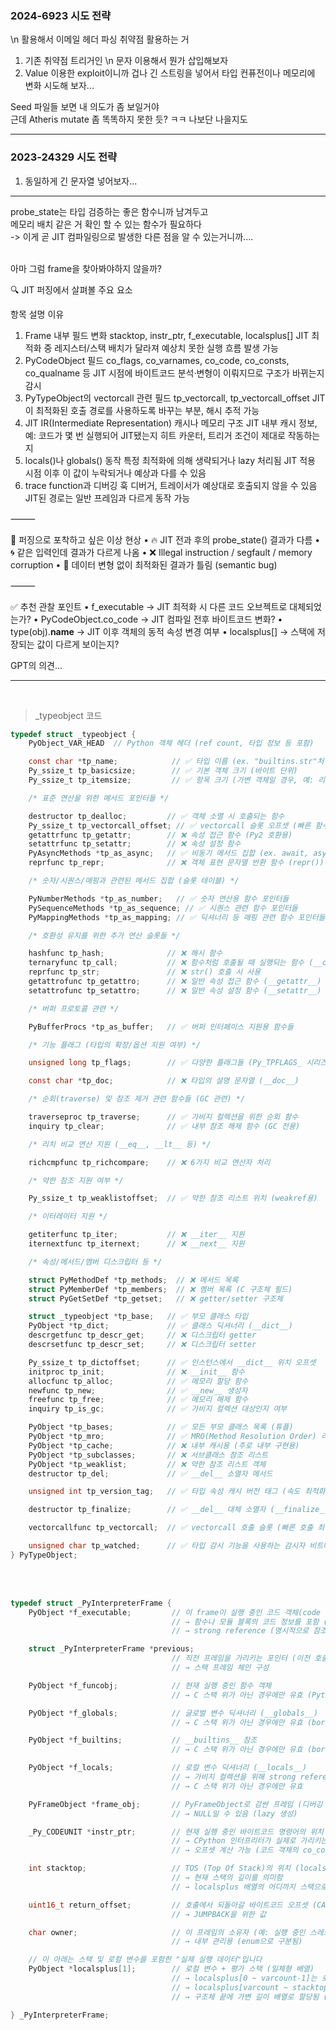 
### 2024-6923 시도 전략
\n 활용해서 이메일 헤더 파싱 취약점 활용하는 거

1. 기존 취약점 트리거인 \n 문자 이용해서 뭔가 삽입해보자
2. Value 이용한 exploit이니까 겁나 긴 스트링을 넣어서 타입 컨퓨전이나 메모리에 변화 시도해 보자...

Seed 파일들 보면 내 의도가 좀 보일거야 <br>
근데 Atheris mutate 좀 똑똑하지 못한 듯? ㅋㅋ 나보단 나을지도
 
---

### 2023-24329 시도 전략

1. 동일하게 긴 문자열 넣어보자...

---

probe_state는 타입 검증하는 좋은 함수니까 남겨두고 <br>
메모리 배치 같은 거 확인 할 수 있는 함수가 필요하다 <br>
    -> 이게 곧 JIT 컴파일링으로 발생한 다른 점을 알 수 있는거니까.... <br><br>

아마 그럼 frame을 찾아봐야하지 않을까? <br>

🔍 JIT 퍼징에서 살펴볼 주요 요소

항목	설명	이유
1. Frame 내부 필드 변화	stacktop, instr_ptr, f_executable, localsplus[]	JIT 최적화 중 레지스터/스택 배치가 달라져 예상치 못한 실행 흐름 발생 가능
2. PyCodeObject 필드	co_flags, co_varnames, co_code, co_consts, co_qualname 등	JIT 시점에 바이트코드 분석·변형이 이뤄지므로 구조가 바뀌는지 감시
3. PyTypeObject의 vectorcall 관련 필드	tp_vectorcall, tp_vectorcall_offset	JIT이 최적화된 호출 경로를 사용하도록 바꾸는 부분, 해시 추적 가능
4. JIT IR(Intermediate Representation) 캐시나 메모리 구조	JIT 내부 캐시 정보, 예: 코드가 몇 번 실행되어 JIT됐는지	히트 카운터, 트리거 조건이 제대로 작동하는지
5. locals()나 globals() 동작	특정 최적화에 의해 생략되거나 lazy 처리됨	JIT 적용 시점 이후 이 값이 누락되거나 예상과 다를 수 있음
6. trace function과 디버깅 훅	디버거, 트레이서가 예상대로 호출되지 않을 수 있음	JIT된 경로는 일반 프레임과 다르게 동작 가능



⸻

🧪 퍼징으로 포착하고 싶은 이상 현상
	•	🔥 JIT 전과 후의 probe_state() 결과가 다름
	•	🌀 같은 입력인데 결과가 다르게 나옴
	•	❌ Illegal instruction / segfault / memory corruption
	•	🧊 데이터 변형 없이 최적화된 결과가 틀림 (semantic bug)

⸻

✅ 추천 관찰 포인트
	•	f_executable → JIT 최적화 시 다른 코드 오브젝트로 대체되었는가?
	•	PyCodeObject.co_code → JIT 컴파일 전후 바이트코드 변화?
	•	type(obj).__name__ → JIT 이후 객체의 동적 속성 변경 여부
	•	localsplus[] → 스택에 저장되는 값이 다르게 보이는지?

GPT의 의견...

---

<br>

> _typeobject 코드

```c
typedef struct _typeobject {
    PyObject_VAR_HEAD  // Python 객체 헤더 (ref count, 타입 정보 등 포함)

    const char *tp_name;            // ✅ 타입 이름 (ex. "builtins.str"처럼 출력용)
    Py_ssize_t tp_basicsize;        // ✅ 기본 객체 크기 (바이트 단위)
    Py_ssize_t tp_itemsize;         // ✅ 항목 크기 (가변 객체일 경우, 예: 리스트)

    /* 표준 연산을 위한 메서드 포인터들 */

    destructor tp_dealloc;         // ✅ 객체 소멸 시 호출되는 함수
    Py_ssize_t tp_vectorcall_offset; // ✅ vectorcall 슬롯 오프셋 (빠른 함수 호출용)
    getattrfunc tp_getattr;        // ❌ 속성 접근 함수 (Py2 호환용)
    setattrfunc tp_setattr;        // ❌ 속성 설정 함수
    PyAsyncMethods *tp_as_async;   // ✅ 비동기 메서드 집합 (ex. await, async for 등)
    reprfunc tp_repr;              // ❌ 객체 표현 문자열 반환 함수 (repr())

    /* 숫자/시퀀스/매핑과 관련된 메서드 집합 (슬롯 테이블) */

    PyNumberMethods *tp_as_number;   // ✅ 숫자 연산용 함수 포인터들
    PySequenceMethods *tp_as_sequence; // ✅ 시퀀스 관련 함수 포인터들
    PyMappingMethods *tp_as_mapping; // ✅ 딕셔너리 등 매핑 관련 함수 포인터들

    /* 호환성 유지를 위한 추가 연산 슬롯들 */

    hashfunc tp_hash;              // ❌ 해시 함수
    ternaryfunc tp_call;           // ❌ 함수처럼 호출될 때 실행되는 함수 (__call__)
    reprfunc tp_str;               // ❌ str() 호출 시 사용
    getattrofunc tp_getattro;      // ❌ 일반 속성 접근 함수 (__getattr__)
    setattrofunc tp_setattro;      // ❌ 일반 속성 설정 함수 (__setattr__)

    /* 버퍼 프로토콜 관련 */

    PyBufferProcs *tp_as_buffer;   // ✅ 버퍼 인터페이스 지원용 함수들

    /* 기능 플래그 (타입의 확장/옵션 지원 여부) */

    unsigned long tp_flags;        // ✅ 다양한 플래그들 (Py_TPFLAGS_ 시리즈)

    const char *tp_doc;            // ❌ 타입의 설명 문자열 (__doc__)

    /* 순회(traverse) 및 참조 제거 관련 함수들 (GC 관련) */

    traverseproc tp_traverse;      // ✅ 가비지 컬렉션을 위한 순회 함수
    inquiry tp_clear;              // ✅ 내부 참조 해제 함수 (GC 전용)

    /* 리치 비교 연산 지원 (__eq__, __lt__ 등) */

    richcmpfunc tp_richcompare;    // ❌ 6가지 비교 연산자 처리

    /* 약한 참조 지원 여부 */

    Py_ssize_t tp_weaklistoffset;  // ✅ 약한 참조 리스트 위치 (weakref용)

    /* 이터레이터 지원 */

    getiterfunc tp_iter;           // ❌ __iter__ 지원
    iternextfunc tp_iternext;      // ❌ __next__ 지원

    /* 속성/메서드/멤버 디스크립터 등 */

    struct PyMethodDef *tp_methods;  // ❌ 메서드 목록
    struct PyMemberDef *tp_members;  // ❌ 멤버 목록 (C 구조체 필드)
    struct PyGetSetDef *tp_getset;   // ❌ getter/setter 구조체

    struct _typeobject *tp_base;   // ✅ 부모 클래스 타입
    PyObject *tp_dict;             // ✅ 클래스 딕셔너리 (__dict__)
    descrgetfunc tp_descr_get;     // ❌ 디스크립터 getter
    descrsetfunc tp_descr_set;     // ❌ 디스크립터 setter

    Py_ssize_t tp_dictoffset;      // ✅ 인스턴스에서 __dict__ 위치 오프셋
    initproc tp_init;              // ❌ __init__ 함수
    allocfunc tp_alloc;            // ✅ 메모리 할당 함수
    newfunc tp_new;                // ✅ __new__ 생성자
    freefunc tp_free;              // ✅ 메모리 해제 함수
    inquiry tp_is_gc;              // ✅ 가비지 컬렉션 대상인지 여부

    PyObject *tp_bases;            // ✅ 모든 부모 클래스 목록 (튜플)
    PyObject *tp_mro;              // ✅ MRO(Method Resolution Order) 리스트
    PyObject *tp_cache;            // ❌ 내부 캐시용 (주로 내부 구현용)
    PyObject *tp_subclasses;       // ❌ 서브클래스 참조 리스트
    PyObject *tp_weaklist;         // ❌ 약한 참조 리스트 객체
    destructor tp_del;             // ✅ __del__ 소멸자 메서드

    unsigned int tp_version_tag;   // ✅ 타입 속성 캐시 버전 태그 (속도 최적화용)

    destructor tp_finalize;        // ✅ __del__ 대체 소멸자 (__finalize__)

    vectorcallfunc tp_vectorcall;  // ✅ vectorcall 호출 슬롯 (빠른 호출 최적화)

    unsigned char tp_watched;      // ✅ 타입 감시 기능을 사용하는 감시자 비트마스크
} PyTypeObject;
```

<br> <br>

```c
typedef struct _PyInterpreterFrame {
    PyObject *f_executable;         // 이 frame이 실행 중인 코드 객체(code object) 또는 None
                                    // → 함수나 모듈 블록의 코드 정보를 포함 (실행 대상)
                                    // → strong reference (명시적으로 참조 증가)

    struct _PyInterpreterFrame *previous; 
                                    // 직전 프레임을 가리키는 포인터 (이전 호출 스택 프레임)
                                    // → 스택 프레임 체인 구성

    PyObject *f_funcobj;            // 현재 실행 중인 함수 객체
                                    // → C 스택 위가 아닌 경우에만 유효 (Python 함수)

    PyObject *f_globals;            // 글로벌 변수 딕셔너리 (__globals__)
                                    // → C 스택 위가 아닌 경우에만 유효 (borrowed reference)

    PyObject *f_builtins;           // __builtins__ 참조
                                    // → C 스택 위가 아닌 경우에만 유효 (borrowed reference)

    PyObject *f_locals;             // 로컬 변수 딕셔너리 (__locals__)
                                    // → 가비지 컬렉션을 위해 strong reference 유지 (nullable)
                                    // → C 스택 위가 아닌 경우에만 유효

    PyFrameObject *frame_obj;       // PyFrameObject로 감싼 프레임 (디버깅 등에서 사용)
                                    // → NULL일 수 있음 (lazy 생성)

    _Py_CODEUNIT *instr_ptr;        // 현재 실행 중인 바이트코드 명령어의 위치 (IP)
                                    // → CPython 인터프리터가 실제로 가리키는 바이트코드 주소
                                    // → 오프셋 계산 가능 (코드 객체의 co_code 기준)

    int stacktop;                   // TOS (Top Of Stack)의 위치 (localsplus로부터의 오프셋)
                                    // → 현재 스택의 깊이를 의미함
                                    // → localsplus 배열의 어디까지 스택으로 쓰고 있는지를 나타냄

    uint16_t return_offset;         // 호출에서 되돌아갈 바이트코드 오프셋 (CALL 시 유효)
                                    // → JUMPBACK을 위한 값

    char owner;                     // 이 프레임의 소유자 (예: 실행 중인 스레드)
                                    // → 내부 관리용 (enum으로 구분됨)

    // 이 아래는 스택 및 로컬 변수를 포함한 "실제 실행 데이터"입니다
    PyObject *localsplus[1];        // 로컬 변수 + 평가 스택 (일체형 배열)
                                    // → localsplus[0 ~ varcount-1]는 로컬 변수
                                    // → localsplus[varcount ~ stacktop]는 평가 스택
                                    // → 구조체 끝에 가변 길이 배열로 할당됨 (stack grows upward)

} _PyInterpreterFrame;
```